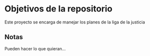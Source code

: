 # Objetivos de la repositorio

Este proyecto se encarga de manejar los planes de la liga de la justicia


## Notas
Pueden hacer lo que quieran...


